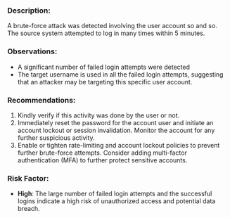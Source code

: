 ### Description:
A brute-force attack was detected involving the user account so and so. The source system attempted to log in many times within 5 minutes.

### Observations:
- A significant number of failed login attempts were detected
- The target username is used in all the failed login attempts, suggesting that an attacker may be targeting this specific user account.

### Recommendations:
1. Kindly verify if this activity was done by the user or not.
2. Immediately reset the password for the account user and initiate an account lockout or session invalidation. Monitor the account for any further suspicious activity.
3. Enable or tighten rate-limiting and account lockout policies to prevent further brute-force attempts. Consider adding multi-factor authentication (MFA) to further protect sensitive accounts.

### Risk Factor:
- **High**: The large number of failed login attempts and the successful logins indicate a high risk of unauthorized access and potential data breach.
